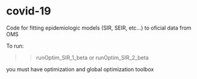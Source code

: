 # covid-19
Code for fitting epidemiologic models (SIR, SEIR, etc...) to oficial data from OMS

To run:
>> runOptim_SIR_1_beta
or
>> runOptim_SIR_2_beta

you must have optimization and global optimization toolbox
